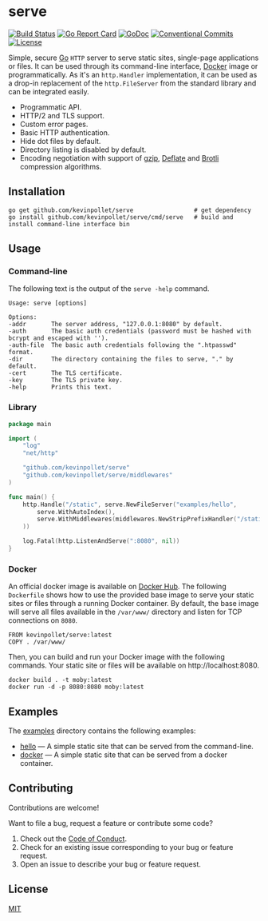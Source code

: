 # serve

[![Build Status](https://github.com/kevinpollet/serve/workflows/build/badge.svg)](https://github.com/kevinpollet/serve/actions)
[![Go Report Card](https://goreportcard.com/badge/github.com/kevinpollet/serve)](https://goreportcard.com/report/github.com/kevinpollet/serve)
[![GoDoc](https://godoc.org/github.com/kevinpollet/serve?status.svg)](https://pkg.go.dev/github.com/kevinpollet/serve)
[![Conventional Commits](https://img.shields.io/badge/Conventional%20Commits-1.0.0-yellow.svg)](https://conventionalcommits.org)
[![License](https://img.shields.io/github/license/kevinpollet/serve)](./LICENSE)

Simple, secure [Go](https://go.dev/) `HTTP` server to serve static sites, single-page applications or files. It can be
used through its command-line interface, [Docker](https://www.docker.com/) image or programmatically. As it's
an `http.Handler` implementation, it can be used as a drop-in replacement of the `http.FileServer` from the standard
library and can be integrated easily.

- Programmatic API.
- HTTP/2 and TLS support.
- Custom error pages.
- Basic HTTP authentication.
- Hide dot files by default.
- Directory listing is disabled by default.
- Encoding negotiation with support of [gzip](https://www.gzip.org/), [Deflate](https://en.wikipedia.org/wiki/DEFLATE)
  and [Brotli](https://en.wikipedia.org/wiki/Brotli) compression algorithms.

## Installation

```shell
go get github.com/kevinpollet/serve                 # get dependency
go install github.com/kevinpollet/serve/cmd/serve   # build and install command-line interface bin
```

## Usage

### Command-line

The following text is the output of the `serve -help` command.

```shell
Usage: serve [options]

Options:
-addr       The server address, "127.0.0.1:8080" by default.
-auth       The basic auth credentials (password must be hashed with bcrypt and escaped with '').
-auth-file  The basic auth credentials following the ".htpasswd" format.
-dir        The directory containing the files to serve, "." by default.
-cert       The TLS certificate.
-key        The TLS private key.
-help       Prints this text.
```

### Library

```go
package main

import (
	"log"
	"net/http"

	"github.com/kevinpollet/serve"
	"github.com/kevinpollet/serve/middlewares"
)

func main() {
	http.Handle("/static", serve.NewFileServer("examples/hello",
		serve.WithAutoIndex(),
		serve.WithMiddlewares(middlewares.NewStripPrefixHandler("/static")),
	))

	log.Fatal(http.ListenAndServe(":8080", nil))
}
```

### Docker

An official docker image is available on [Docker Hub](https://hub.docker.com/r/kevinpollet/serve). The
following `Dockerfile` shows how to use the provided base image to serve your static sites or files through a running
Docker container. By default, the base image will serve all files available in the `/var/www/` directory and listen for
TCP connections on `8080`.

```
FROM kevinpollet/serve:latest
COPY . /var/www/
```

Then, you can build and run your Docker image with the following commands. Your static site or files will be available
on http://localhost:8080.

```shell
docker build . -t moby:latest
docker run -d -p 8080:8080 moby:latest
```

## Examples

The [examples](./examples) directory contains the following examples:

- [hello](./examples/hello) — A simple static site that can be served from the command-line.
- [docker](./examples/docker) — A simple static site that can be served from a docker container.

## Contributing

Contributions are welcome!

Want to file a bug, request a feature or contribute some code?

1. Check out the [Code of Conduct](./CODE_OF_CONDUCT.md).
2. Check for an existing issue corresponding to your bug or feature request.
3. Open an issue to describe your bug or feature request.

## License

[MIT](./LICENSE)

